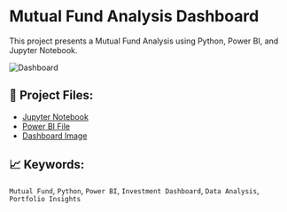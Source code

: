 # Mutual Fund Analysis Dashboard

This project presents a Mutual Fund Analysis using Python, Power BI, and Jupyter Notebook.

![Dashboard](https://github.com/niravtrivedi23/mutual-fund-analysis-Dashboard-Python-PowerBI/blob/main/Mutual%20Fund%20Dashboard%20.png?raw=true)

## 🔗 Project Files:
- [Jupyter Notebook](https://github.com/niravtrivedi23/mutual-fund-analysis-Dashboard-Python-PowerBI/blob/main/mutual_fund_analysis.ipynb)
- [Power BI File](https://github.com/niravtrivedi23/mutual-fund-analysis-Dashboard-Python-PowerBI/blob/main/Mutual%20Fund%20Dashboard.pbix)
- [Dashboard Image](https://github.com/niravtrivedi23/mutual-fund-analysis-Dashboard-Python-PowerBI/blob/main/Mutual%20Fund%20Dashboard%20.png)

## 📈 Keywords:
`Mutual Fund`, `Python`, `Power BI`, `Investment Dashboard`, `Data Analysis`, `Portfolio Insights`
